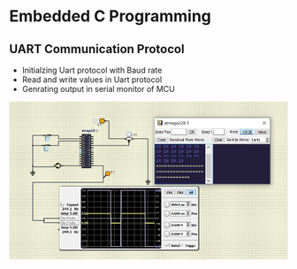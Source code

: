 # Embedded C Programming 
## UART Communication Protocol
  * Initialzing Uart protocol with Baud rate
  * Read and write values in Uart protocol
  * Genrating output in serial monitor of MCU
  
  ![Activity4](https://github.com/topnotch07/Emb-C/blob/0fce484b00dcbf9a594746f2e0d655b61f6d6090/Activity4/Activity-4.jpg)
